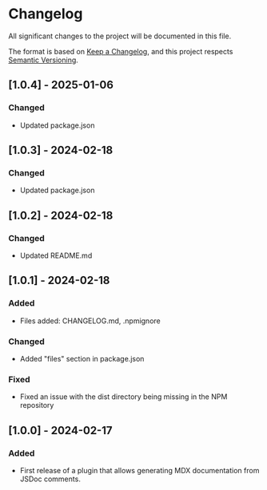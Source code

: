# Changelog

All significant changes to the project will be documented in this file.

The format is based on [Keep a Changelog](https://keepachangelog.com/en/1.0.0/),
and this project respects [Semantic Versioning](https://semver.org/spec/v2.0.0.html).

## [1.0.4] - 2025-01-06

### Changed
- Updated package.json

## [1.0.3] - 2024-02-18

### Changed
- Updated package.json

## [1.0.2] - 2024-02-18

### Changed
- Updated README.md

## [1.0.1] - 2024-02-18

### Added
- Files added: CHANGELOG.md, .npmignore

### Changed
- Added "files" section in package.json

### Fixed
- Fixed an issue with the dist directory being missing in the NPM repository

## [1.0.0] - 2024-02-17

### Added
- First release of a plugin that allows generating MDX documentation from JSDoc comments.
